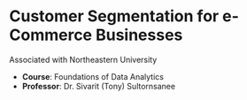 # Customer Segmentation for e-Commerce Businesses

Associated with Northeastern University

- __Course__: Foundations of Data Analytics
- __Professor__: Dr. Sivarit (Tony) Sultornsanee
